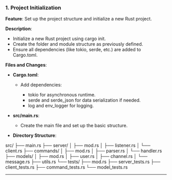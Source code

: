 ### **1. Project Initialization**

**Feature**: Set up the project structure and initialize a new Rust project.

**Description**:

- Initialize a new Rust project using cargo init.
- Create the folder and module structure as previously defined.
- Ensure all dependencies (like tokio, serde, etc.) are added to Cargo.toml.

**Files and Changes**:

- **Cargo.toml**:

  - Add dependencies:

    - tokio for asynchronous runtime.
    - serde and serde_json for data serialization if needed.
    - log and env_logger for logging.

- **src/main.rs**:

  - Create the main file and set up the basic structure.

- **Directory Structure**:

  
src/
  ├── main.rs
  ├── server/
  │   ├── mod.rs
  │   ├── listener.rs
  │   └── client.rs
  ├── commands/
  │   ├── mod.rs
  │   ├── parser.rs
  │   └── handler.rs
  ├── models/
  │   ├── mod.rs
  │   ├── user.rs
  │   ├── channel.rs
  │   └── message.rs
  ├── utils.rs
  └── tests/
      ├── mod.rs
      ├── server_tests.rs
      ├── client_tests.rs
      ├── command_tests.rs
      └── model_tests.rs


---